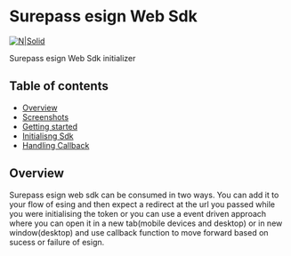 # Surepass esign Web Sdk 

[![N|Solid](https://surepass.io/wp-content/uploads/2019/09/2-layers@2x.png)](https://surepass.io/)

Surepass esign Web Sdk initializer
## Table of contents
* [Overview](#overview)
* [Screenshots](#screenshots)
* [Getting started](#getting-started)
* [Initialisng Sdk](#initialising-sdk)
* [Handling Callback](#handling-callback)

## Overview
Surepass esign web sdk can be consumed in two ways. You can add it to your flow of esing and then expect a redirect at the url you passed while you were initialising the token or you can use a event driven approach where you can open it in a new tab(mobile devices and desktop) or in new window(desktop) and use callback function to move forward based on sucess or failure of esign. 
